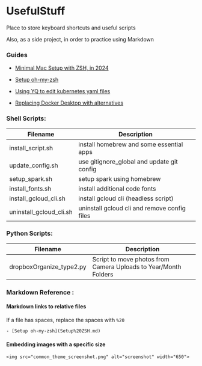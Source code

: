 # UsefulStuff
Place to store keyboard shortcuts and useful scripts

Also, as a side project, in order to practice using Markdown


### Guides

- [Minimal Mac Setup with ZSH, in 2024](minimal-setup-2024.md)

- [Setup oh-my-zsh](Setup_ZSH.md)

- [Using YQ to edit kubernetes yaml files ](Using_YQ.md)

- [Replacing Docker Desktop with alternatives](replacing_docker_desktop.md)



### Shell Scripts:

Filename | Description
------------ | -------------
install_script.sh | install homebrew and some essential apps
update_config.sh | use gitignore_global and update git config
setup_spark.sh | setup spark using homebrew
install_fonts.sh | install additional code fonts
install_gcloud_cli.sh | install gcloud cli (headless script)
uninstall_gcloud_cli.sh | uninstall gcloud cli and remove config files


### Python Scripts:
Filename | Description
------------ | -------------
dropboxOrganize_type2.py | Script to move photos from Camera Uploads to Year/Month Folders


### Markdown Reference :

#### Markdown links to relative files 

If a file has spaces, replace the spaces with `%20`
```
- [Setup oh-my-zsh](Setup%20ZSH.md)
```
#### Embedding images with a specific size
```
<img src="common_theme_screenshot.png" alt="screenshot" width="650">
```

